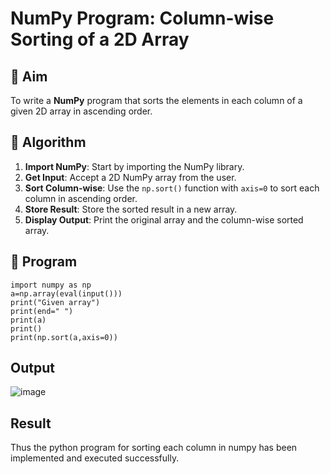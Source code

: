 # NumPy Program: Column-wise Sorting of a 2D Array

## 🎯 Aim
To write a **NumPy** program that sorts the elements in each column of a given 2D array in ascending order.

## 🧠 Algorithm

1. **Import NumPy**: Start by importing the NumPy library.
2. **Get Input**: Accept a 2D NumPy array from the user.
3. **Sort Column-wise**: Use the `np.sort()` function with `axis=0` to sort each column in ascending order.
4. **Store Result**: Store the sorted result in a new array.
5. **Display Output**: Print the original array and the column-wise sorted array.

## 🧾 Program
```
import numpy as np 
a=np.array(eval(input())) 
print("Given array") 
print(end=" ") 
print(a) 
print() 
print(np.sort(a,axis=0))
```

## Output

![image](https://github.com/user-attachments/assets/48e7268d-9e44-41e8-9588-b6db29346044)

## Result
Thus the python program for sorting each column in numpy has been implemented and executed 
successfully. 

